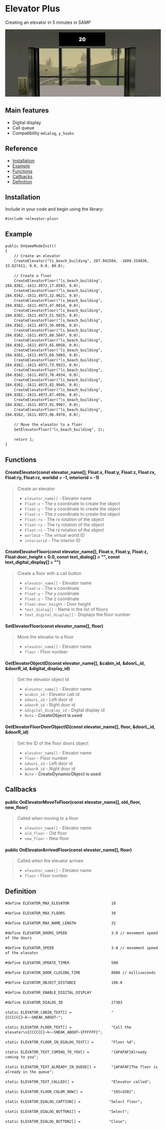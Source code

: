 # Elevator Plus

Creating an elevator in 5 minutes in SAMP

![Crosshair](https://raw.githubusercontent.com/Bren828/elevator-plus/main/preview.png)


## Main features
* Digital display
* Call queue
* Compatibility `mdialog`, `y_hooks`

## Reference
* [Installation](https://github.com/Bren828/elevator-plus#installation)
* [Example](https://github.com/Bren828/elevator-plus#example)
* [Functions](https://github.com/Bren828/elevator-plus#functions)
* [Callbacks](https://github.com/Bren828/elevator-plus#callbacks)
* [Definition](https://github.com/Bren828/elevator-plus#definition)


## Installation

Include in your code and begin using the library:
```pawn
#include <elevator-plus>
```

## Example

```pawn
public OnGameModeInit()
{
    // Create an elevator
    CreateElevator("ls_beach_building", 287.942504, -1609.334838, 33.827411, 0.0, 0.0, 80.0);

    // Create a floor
    CreateElevatorFloor("ls_beach_building", 284.8362,-1611.4973,17.8593, 0.0);
    CreateElevatorFloor("ls_beach_building", 284.8362,-1611.4973,32.9621, 0.0);
    CreateElevatorFloor("ls_beach_building", 284.8362,-1611.4973,47.0014, 0.0);
    CreateElevatorFloor("ls_beach_building", 284.8362,-1611.4973,51.5025, 0.0);
    CreateElevatorFloor("ls_beach_building", 284.8362,-1611.4973,56.0036, 0.0);
    CreateElevatorFloor("ls_beach_building", 284.8362,-1611.4973,60.5047, 0.0);
    CreateElevatorFloor("ls_beach_building", 284.8362,-1611.4973,65.0058, 0.0);
    CreateElevatorFloor("ls_beach_building", 284.8362,-1611.4973,69.5069, 0.0);
    CreateElevatorFloor("ls_beach_building", 284.8362,-1611.4973,73.9923, 0.0);
    CreateElevatorFloor("ls_beach_building", 284.8362,-1611.4973,78.4934, 0.0);
    CreateElevatorFloor("ls_beach_building", 284.8362,-1611.4973,82.9945, 0.0);
    CreateElevatorFloor("ls_beach_building", 284.8362,-1611.4973,87.4956, 0.0);
    CreateElevatorFloor("ls_beach_building", 284.8362,-1611.4973,91.9967, 0.0);
    CreateElevatorFloor("ls_beach_building", 284.8362,-1611.4973,96.4978, 0.0);

    // Move the elevator to a floor
    SetElevatorFloor("ls_beach_building", 1);

    return 1;
}
```
## Functions

#### CreateElevator(const elevator_name[], Float:x, Float:y, Float:z, Float:rx, Float:ry, Float:rz, worldid = -1, interiorid = -1)
> Create an elevator
> * `elevator_name[]` - Elevator name
> * `Float:x` - The x coordinate to create the object
> * `Float:y` - The y coordinate to create the object
> * `Float:z` - The z coordinate to create the object
> * `Float:rx` - The rx rotation of the object
> * `Float:ry` - The ry rotation of the object
> * `Float:rz` - The rz rotation of the object
> * `worldid` - The virtual world ID
> * `interiorid` - The interior ID


#### CreateElevatorFloor(const elevator_name[], Float:x, Float:y, Float:z, Float:door_height = 0.0, const text_dialog[] = "", const text_digital_display[] = "")
> Create a floor with a call button
> * `elevator_name[]` - Elevator name
> * `Float:x` - The x coordinate
> * `Float:y` - The y coordinate
> * `Float:z` - The z coordinate
> * `Float:door_height` - Door height
> * `text_dialog[]` - Name in the list of floors
> * `text_digital_display[]` - Displays the floor number


#### SetElevatorFloor(const elevator_name[], floor)
> Move the elevator to a floor
> * `elevator_name[]` - Elevator name
> * `floor` - Floor number


#### GetElevatorObjectID(const elevator_name[], &cabin_id, &doorL_id, &doorR_id, &digital_display_id)
> Get the elevator object id
> * `elevator_name[]` - Elevator name
> * `&cabin_id` - Elevator cab id
> * `&doorL_id` - Left door id
> * `&doorR_id` - Right door id
> * `&digital_display_id` - Digital display id
> * `Note` - **CreateObject is used**

#### GetElevatorFloorDoorObjectID(const elevator_name[], floor, &doorL_id, &doorR_id)
> Get the ID of the floor doors object
> * `elevator_name[]` - Elevator name
> * `floor` - Floor number
> * `&doorL_id` - Left door id
> * `&doorR_id` - Right door id
> * `Note` - **CreateDynamicObject is used**

## Callbacks

#### public OnElevatorMoveToFloor(const elevator_name[], old_floor, new_floor)
> Called when moving to a floor
> * `elevator_name[]` - Elevator name
> * `old_floor` - Old floor
> * `new_floor` - New floor

#### public OnElevatorArrivedFloor(const elevator_name[], floor)
> Called when the elevator arrives
> * `elevator_name[]` - Elevator name
> * `floor` - Floor number


## Definition

```pawn
#define ELEVATOR_MAX_ELEVATOR                   10

#define ELEVATOR_MAX_FLOORS                     30

#define ELEVATOR_MAX_NAME_LENGTH                32

#define ELEVATOR_DOORS_SPEED                    3.0 // movement speed of the doors

#define ELEVATOR_SPEED                          3.0 // movement speed of the elevator

#define ELEVATOR_UPDATE_TIMER                   500

#define ELEVATOR_DOOR_CLOSING_TIME              8000 // milliseconds

#define ELEVATOR_OBJECT_DISTANCE                100.0

#define ELEVATOR_ENABLE_DIGITAL_DISPLAY

#define ELEVATOR_DIALOG_ID                      27303

static ELEVATOR_CABIN_TEXT[] =                  "{CCCCCC}~k~~SNEAK_ABOUT~";

static ELEVATOR_FLOOR_TEXT[] =                  "Call the elevator\n{CCCCCC}~k~~SNEAK_ABOUT~{FFFFFF}";

static ELEVATOR_FLOOR_IN_DIALOG_TEXT[] =        "Floor %d";

static ELEVATOR_TEXT_COMING_TO_YOU[] =          "{AFAFAF}Already coming to you";

static ELEVATOR_TEXT_ALREADY_IN_QUEUE[] =       "{AFAFAF}The floor is already in the queue";

static ELEVATOR_TEXT_CALLED[] =                 "Elevator called";

static ELEVATOR_FLOOR_COLOR_NOW[] =             "{65cd38}";

static ELEVATOR_DIALOG_CAPTION[] =             "Select floor";

static ELEVATOR_DIALOG_BUTTON1[] =             "Select";

static ELEVATOR_DIALOG_BUTTON2[] =             "Close";
```

